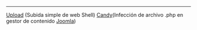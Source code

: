 
----------
[Upload](/Maquinas%20De%20Dockerlabs/Maquinas%20Faciles/Upload.md) (Subida simple de web Shell)
[Candy](/Maquinas%20De%20Dockerlabs/Maquinas%20Faciles/Candy.md)(Infección de archivo .php en gestor de contenido [Joomla](/Explotaciones/Gestores%20De%20Contenido/Joomla.md))